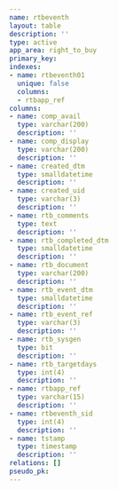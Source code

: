 ```yaml
---
name: rtbeventh
layout: table
description: ''
type: active
app_area: right_to_buy
primary_key: 
indexes:
- name: rtbeventh01
  unique: false
  columns:
  - rtbapp_ref
columns:
- name: comp_avail
  type: varchar(200)
  description: ''
- name: comp_display
  type: varchar(200)
  description: ''
- name: created_dtm
  type: smalldatetime
  description: ''
- name: created_uid
  type: varchar(3)
  description: ''
- name: rtb_comments
  type: text
  description: ''
- name: rtb_completed_dtm
  type: smalldatetime
  description: ''
- name: rtb_document
  type: varchar(200)
  description: ''
- name: rtb_event_dtm
  type: smalldatetime
  description: ''
- name: rtb_event_ref
  type: varchar(3)
  description: ''
- name: rtb_sysgen
  type: bit
  description: ''
- name: rtb_targetdays
  type: int(4)
  description: ''
- name: rtbapp_ref
  type: varchar(15)
  description: ''
- name: rtbeventh_sid
  type: int(4)
  description: ''
- name: tstamp
  type: timestamp
  description: ''
relations: []
pseudo_pk: 
---
```


